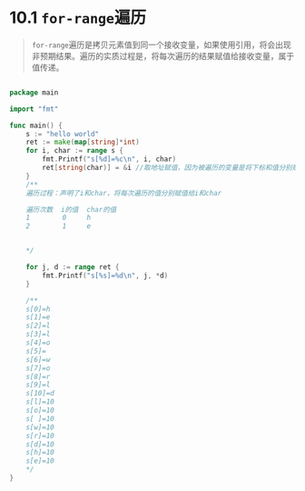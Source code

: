 # 10.1 `for-range`遍历
> `for-range`遍历是拷贝元素值到同一个接收变量，如果使用引用，将会出现非预期结果。遍历的实质过程是，将每次遍历的结果赋值给接收变量，属于值传递。

   
       
```go

package main

import "fmt"

func main() {
	s := "hello world"
	ret := make(map[string]*int)
	for i, char := range s {
		fmt.Printf("s[%d]=%c\n", i, char)
		ret[string(char)] = &i //取地址赋值，因为被遍历的变量是将下标和值分别赋值给 i和 char，每次用的都是一个内存地址，所以这里i其实最后的值为 10
	}
	/**
	遍历过程：声明了i和char，将每次遍历的值分别赋值给i和char

	遍历次数  i的值  char的值
	1        0     h
	2        1     e


	*/

	for j, d := range ret {
		fmt.Printf("s[%s]=%d\n", j, *d)
	}

	/**
	s[0]=h
	s[1]=e
	s[2]=l
	s[3]=l
	s[4]=o
	s[5]=
	s[6]=w
	s[7]=o
	s[8]=r
	s[9]=l
	s[10]=d
	s[l]=10
	s[o]=10
	s[ ]=10
	s[w]=10
	s[r]=10
	s[d]=10
	s[h]=10
	s[e]=10
	*/
}

```